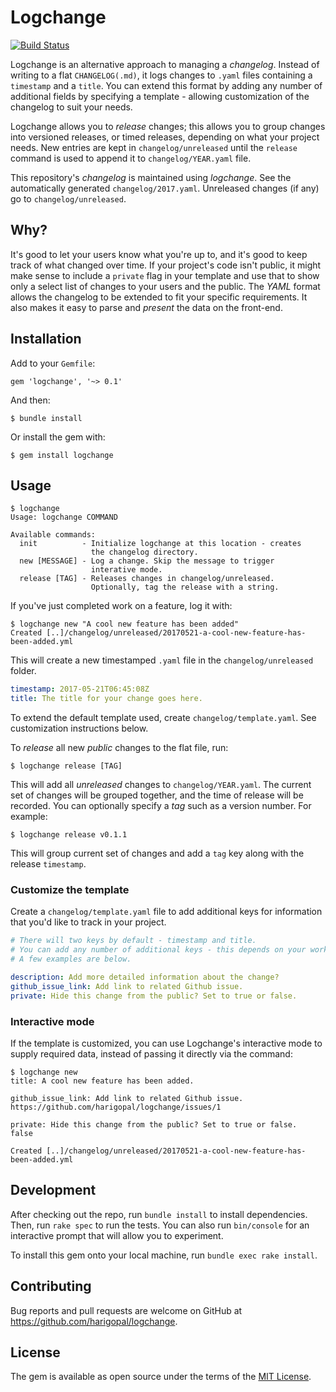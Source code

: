 # Logchange

[![Build Status](https://travis-ci.org/harigopal/logchange.svg?branch=master)](https://travis-ci.org/harigopal/logchange)

Logchange is an alternative approach to managing a _changelog_. Instead of writing to a flat `CHANGELOG(.md)`, it logs
changes to `.yaml` files containing a `timestamp` and a `title`. You can extend this format by adding any number of
additional fields by specifying a template - allowing customization of the changelog to suit your needs.

Logchange allows you to _release_ changes; this allows you to group changes into versioned releases, or
timed releases, depending on what your project needs. New entries are kept in `changelog/unreleased` until the `release`
command is used to append it to `changelog/YEAR.yaml` file.

This repository's _changelog_ is maintained using _logchange_. See the automatically generated `changelog/2017.yaml`.
Unreleased changes (if any) go to `changelog/unreleased`.

## Why?

It's good to let your users know what you're up to, and it's good to keep track of what changed over time. If your
project's code isn't public, it might make sense to include a `private` flag in your template and use that to show only
a select list of changes to your users and the public. The _YAML_ format allows the changelog to be extended to fit your
specific requirements. It also makes it easy to parse and _present_ the data on the front-end.

## Installation

Add to your `Gemfile`:

    gem 'logchange', '~> 0.1'

And then:

    $ bundle install

Or install the gem with:

    $ gem install logchange

## Usage

    $ logchange
    Usage: logchange COMMAND

    Available commands:
      init          - Initialize logchange at this location - creates
                      the changelog directory.
      new [MESSAGE] - Log a change. Skip the message to trigger
                      interative mode.
      release [TAG] - Releases changes in changelog/unreleased.
                      Optionally, tag the release with a string.

If you've just completed work on a feature, log it with:

    $ logchange new "A cool new feature has been added"
    Created [..]/changelog/unreleased/20170521-a-cool-new-feature-has-been-added.yml

This will create a new timestamped `.yaml` file in the `changelog/unreleased` folder.

```yaml
timestamp: 2017-05-21T06:45:08Z
title: The title for your change goes here.
```

To extend the default template used, create `changelog/template.yaml`. See customization instructions below.

To _release_ all new _public_ changes to the flat file, run:

    $ logchange release [TAG]

This will add all _unreleased_ changes to `changelog/YEAR.yaml`. The current set of changes will be grouped together,
and the time of release will be recorded. You can optionally specify a _tag_ such as a version number. For example:

    $ logchange release v0.1.1

This will group current set of changes and add a `tag` key along with the release `timestamp`.

### Customize the template

Create a `changelog/template.yaml` file to add additional keys for information that you'd like to track in your project.

```yaml
# There will two keys by default - timestamp and title.
# You can add any number of additional keys - this depends on your workflow.
# A few examples are below.

description: Add more detailed information about the change?
github_issue_link: Add link to related Github issue.
private: Hide this change from the public? Set to true or false.
```

### Interactive mode

If the template is customized, you can use Logchange's interactive mode to supply required data, instead of passing it
directly via the command:

    $ logchange new
    title: A cool new feature has been added.

    github_issue_link: Add link to related Github issue.
    https://github.com/harigopal/logchange/issues/1

    private: Hide this change from the public? Set to true or false.
    false

    Created [..]/changelog/unreleased/20170521-a-cool-new-feature-has-been-added.yml

## Development

After checking out the repo, run `bundle install` to install dependencies. Then, run `rake spec` to run the tests. You can also run `bin/console` for an interactive prompt that will allow you to experiment.

To install this gem onto your local machine, run `bundle exec rake install`.

## Contributing

Bug reports and pull requests are welcome on GitHub at https://github.com/harigopal/logchange.

## License

The gem is available as open source under the terms of the [MIT License](http://opensource.org/licenses/MIT).

